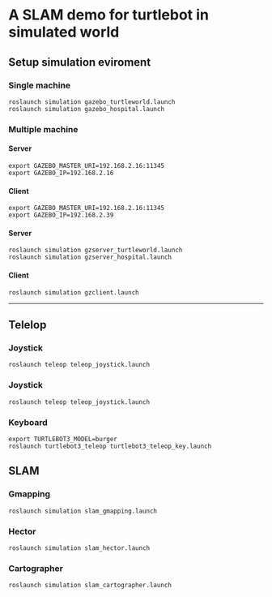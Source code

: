 # A SLAM demo for turtlebot in simulated world

## Setup simulation eviroment
### Single machine
```
roslaunch simulation gazebo_turtleworld.launch
roslaunch simulation gazebo_hospital.launch
```
### Multiple machine
#### Server
```
export GAZEBO_MASTER_URI=192.168.2.16:11345
export GAZEBO_IP=192.168.2.16
```
#### Client
```
export GAZEBO_MASTER_URI=192.168.2.16:11345
export GAZEBO_IP=192.168.2.39
```
#### Server
```
roslaunch simulation gzserver_turtleworld.launch
roslaunch simulation gzserver_hospital.launch
```
#### Client
```
roslaunch simulation gzclient.launch
```
---
## Telelop
### Joystick
```
roslaunch teleop teleop_joystick.launch
```
### Joystick
```
roslaunch teleop teleop_joystick.launch
```
### Keyboard
```
export TURTLEBOT3_MODEL=burger
roslaunch turtlebot3_teleop turtlebot3_teleop_key.launch
```
## SLAM
### Gmapping
```
roslaunch simulation slam_gmapping.launch 
```
### Hector
```
roslaunch simulation slam_hector.launch
```
### Cartographer
```
roslaunch simulation slam_cartographer.launch
```
